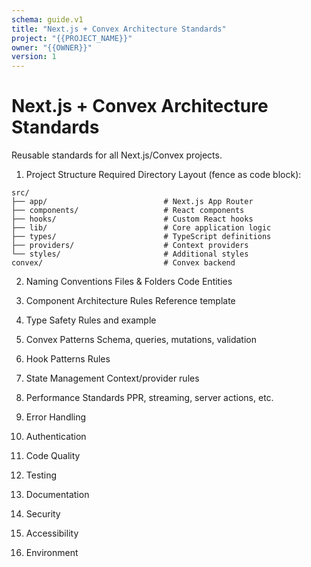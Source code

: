 ```yaml
---
schema: guide.v1
title: "Next.js + Convex Architecture Standards"
project: "{{PROJECT_NAME}}"
owner: "{{OWNER}}"
version: 1
---
```


# Next.js + Convex Architecture Standards
Reusable standards for all Next.js/Convex projects.

1. Project Structure
Required Directory Layout (fence as code block):
```
src/
├── app/                          # Next.js App Router
├── components/                   # React components
├── hooks/                        # Custom React hooks
├── lib/                          # Core application logic
├── types/                        # TypeScript definitions
├── providers/                    # Context providers
└── styles/                       # Additional styles
convex/                           # Convex backend
```

2. Naming Conventions
Files & Folders
Code Entities

3. Component Architecture
Rules
Reference template

4. Type Safety
Rules and example

5. Convex Patterns
Schema, queries, mutations, validation

6. Hook Patterns
Rules

7. State Management
Context/provider rules

8. Performance Standards
PPR, streaming, server actions, etc.

9. Error Handling
10. Authentication
11. Code Quality
12. Testing
13. Documentation
14. Security
15. Accessibility
16. Environment

